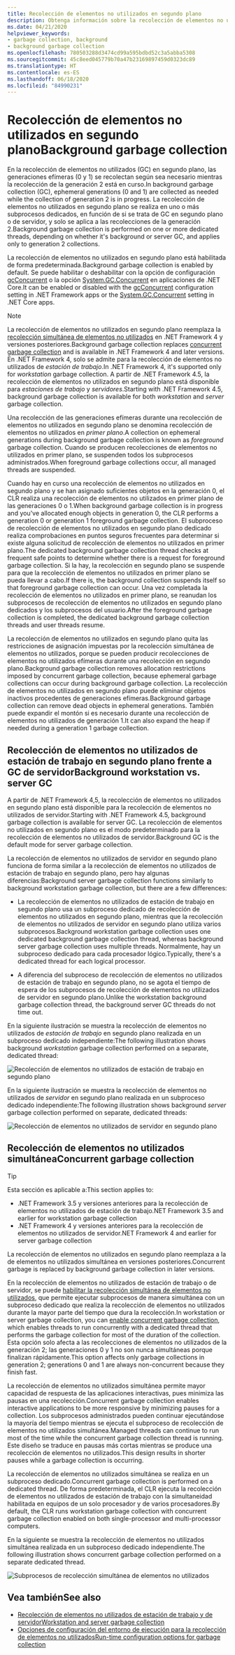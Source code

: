 ```yaml
---
title: Recolección de elementos no utilizados en segundo plano
description: Obtenga información sobre la recolección de elementos no utilizados en .NET y cuáles son las diferencias en la recolección de elementos no utilizados de estación de trabajo y de servidor.
ms.date: 04/21/2020
helpviewer_keywords:
- garbage collection, background
- background garbage collection
ms.openlocfilehash: 780503288d3474cd99a595bdbd52c3a5abba5308
ms.sourcegitcommit: 45c8eed045779b70a47b23169897459d0323dc89
ms.translationtype: HT
ms.contentlocale: es-ES
ms.lasthandoff: 06/18/2020
ms.locfileid: "84990231"
---
```

# <a name="background-garbage-collection"></a><span data-ttu-id="63c0d-103">Recolección de elementos no utilizados en segundo plano</span><span class="sxs-lookup"><span data-stu-id="63c0d-103">Background garbage collection</span></span>

<span data-ttu-id="63c0d-104">En la recolección de elementos no utilizados (GC) en segundo plano, las generaciones efímeras (0 y 1) se recolectan según sea necesario mientras la recolección de la generación 2 está en curso.</span><span class="sxs-lookup"><span data-stu-id="63c0d-104">In background garbage collection (GC), ephemeral generations (0 and 1) are collected as needed while the collection of generation 2 is in progress.</span></span> <span data-ttu-id="63c0d-105">La recolección de elementos no utilizados en segundo plano se realiza en uno o más subprocesos dedicados, en función de si se trata de GC en segundo plano o de servidor, y solo se aplica a las recolecciones de la generación 2.</span><span class="sxs-lookup"><span data-stu-id="63c0d-105">Background garbage collection is performed on one or more dedicated threads, depending on whether it's background or server GC, and applies only to generation 2 collections.</span></span>

<span data-ttu-id="63c0d-106">La recolección de elementos no utilizados en segundo plano está habilitada de forma predeterminada.</span><span class="sxs-lookup"><span data-stu-id="63c0d-106">Background garbage collection is enabled by default.</span></span> <span data-ttu-id="63c0d-107">Se puede habilitar o deshabilitar con la opción de configuración [gcConcurrent](../../framework/configure-apps/file-schema/runtime/gcconcurrent-element.md) o la opción [System.GC.Concurrent](../../core/run-time-config/garbage-collector.md#systemgcconcurrentcomplus_gcconcurrent) en aplicaciones de .NET Core.</span><span class="sxs-lookup"><span data-stu-id="63c0d-107">It can be enabled or disabled with the [gcConcurrent](../../framework/configure-apps/file-schema/runtime/gcconcurrent-element.md) configuration setting in .NET Framework apps or the [System.GC.Concurrent](../../core/run-time-config/garbage-collector.md#systemgcconcurrentcomplus_gcconcurrent) setting in .NET Core apps.</span></span>

> [!NOTE]
> <span data-ttu-id="63c0d-108">La recolección de elementos no utilizados en segundo plano reemplaza la [recolección simultánea de elementos no utilizados](#concurrent-garbage-collection) en .NET Framework 4 y versiones posteriores.</span><span class="sxs-lookup"><span data-stu-id="63c0d-108">Background garbage collection replaces [concurrent garbage collection](#concurrent-garbage-collection) and is available in .NET Framework 4 and later versions.</span></span> <span data-ttu-id="63c0d-109">En .NET Framework 4, solo se admite para la recolección de elementos no utilizados de *estación de trabajo*.</span><span class="sxs-lookup"><span data-stu-id="63c0d-109">In .NET Framework 4, it's supported only for *workstation* garbage collection.</span></span> <span data-ttu-id="63c0d-110">A partir de .NET Framework 4.5, la recolección de elementos no utilizados en segundo plano está disponible para *estaciones de trabajo* y *servidores*.</span><span class="sxs-lookup"><span data-stu-id="63c0d-110">Starting with .NET Framework 4.5, background garbage collection is available for both *workstation* and *server* garbage collection.</span></span>

<span data-ttu-id="63c0d-111">Una recolección de las generaciones efímeras durante una recolección de elementos no utilizados en segundo plano se denomina recolección de elementos no utilizados en *primer plano*.</span><span class="sxs-lookup"><span data-stu-id="63c0d-111">A collection on ephemeral generations during background garbage collection is known as *foreground* garbage collection.</span></span> <span data-ttu-id="63c0d-112">Cuando se producen recolecciones de elementos no utilizados en primer plano, se suspenden todos los subprocesos administrados.</span><span class="sxs-lookup"><span data-stu-id="63c0d-112">When foreground garbage collections occur, all managed threads are suspended.</span></span>

<span data-ttu-id="63c0d-113">Cuando hay en curso una recolección de elementos no utilizados en segundo plano y se han asignado suficientes objetos en la generación 0, el CLR realiza una recolección de elementos no utilizados en primer plano de las generaciones 0 o 1.</span><span class="sxs-lookup"><span data-stu-id="63c0d-113">When background garbage collection is in progress and you've allocated enough objects in generation 0, the CLR performs a generation 0 or generation 1 foreground garbage collection.</span></span> <span data-ttu-id="63c0d-114">El subproceso de recolección de elementos no utilizados en segundo plano dedicado realiza comprobaciones en puntos seguros frecuentes para determinar si existe alguna solicitud de recolección de elementos no utilizados en primer plano.</span><span class="sxs-lookup"><span data-stu-id="63c0d-114">The dedicated background garbage collection thread checks at frequent safe points to determine whether there is a request for foreground garbage collection.</span></span> <span data-ttu-id="63c0d-115">Si la hay, la recolección en segundo plano se suspende para que la recolección de elementos no utilizados en primer plano se pueda llevar a cabo.</span><span class="sxs-lookup"><span data-stu-id="63c0d-115">If there is, the background collection suspends itself so that foreground garbage collection can occur.</span></span> <span data-ttu-id="63c0d-116">Una vez completada la recolección de elementos no utilizados en primer plano, se reanudan los subprocesos de recolección de elementos no utilizados en segundo plano dedicados y los subprocesos del usuario.</span><span class="sxs-lookup"><span data-stu-id="63c0d-116">After the foreground garbage collection is completed, the dedicated background garbage collection threads and user threads resume.</span></span>

<span data-ttu-id="63c0d-117">La recolección de elementos no utilizados en segundo plano quita las restricciones de asignación impuestas por la recolección simultánea de elementos no utilizados, porque se pueden producir recolecciones de elementos no utilizados efímeras durante una recolección en segundo plano.</span><span class="sxs-lookup"><span data-stu-id="63c0d-117">Background garbage collection removes allocation restrictions imposed by concurrent garbage collection, because ephemeral garbage collections can occur during background garbage collection.</span></span> <span data-ttu-id="63c0d-118">La recolección de elementos no utilizados en segundo plano puede eliminar objetos inactivos procedentes de generaciones efímeras.</span><span class="sxs-lookup"><span data-stu-id="63c0d-118">Background garbage collection can remove dead objects in ephemeral generations.</span></span> <span data-ttu-id="63c0d-119">También puede expandir el montón si es necesario durante una recolección de elementos no utilizados de generación 1.</span><span class="sxs-lookup"><span data-stu-id="63c0d-119">It can also expand the heap if needed during a generation 1 garbage collection.</span></span>

## <a name="background-workstation-vs-server-gc"></a><span data-ttu-id="63c0d-120">Recolección de elementos no utilizados de estación de trabajo en segundo plano frente a GC de servidor</span><span class="sxs-lookup"><span data-stu-id="63c0d-120">Background workstation vs. server GC</span></span>

<span data-ttu-id="63c0d-121">A partir de .NET Framework 4,5, la recolección de elementos no utilizados en segundo plano está disponible para la recolección de elementos no utilizados de servidor.</span><span class="sxs-lookup"><span data-stu-id="63c0d-121">Starting with .NET Framework 4.5, background garbage collection is available for server GC.</span></span> <span data-ttu-id="63c0d-122">La recolección de elementos no utilizados en segundo plano es el modo predeterminado para la recolección de elementos no utilizados de servidor.</span><span class="sxs-lookup"><span data-stu-id="63c0d-122">Background GC is the default mode for server garbage collection.</span></span>

<span data-ttu-id="63c0d-123">La recolección de elementos no utilizados de servidor en segundo plano funciona de forma similar a la recolección de elementos no utilizados de estación de trabajo en segundo plano, pero hay algunas diferencias:</span><span class="sxs-lookup"><span data-stu-id="63c0d-123">Background server garbage collection functions similarly to background workstation garbage collection, but there are a few differences:</span></span>

- <span data-ttu-id="63c0d-124">La recolección de elementos no utilizados de estación de trabajo en segundo plano usa un subproceso dedicado de recolección de elementos no utilizados en segundo plano, mientras que la recolección de elementos no utilizados de servidor en segundo plano utiliza varios subprocesos.</span><span class="sxs-lookup"><span data-stu-id="63c0d-124">Background workstation garbage collection uses one dedicated background garbage collection thread, whereas background server garbage collection uses multiple threads.</span></span> <span data-ttu-id="63c0d-125">Normalmente, hay un subproceso dedicado para cada procesador lógico.</span><span class="sxs-lookup"><span data-stu-id="63c0d-125">Typically, there's a dedicated thread for each logical processor.</span></span>

- <span data-ttu-id="63c0d-126">A diferencia del subproceso de recolección de elementos no utilizados de estación de trabajo en segundo plano, no se agota el tiempo de espera de los subprocesos de recolección de elementos no utilizados de servidor en segundo plano.</span><span class="sxs-lookup"><span data-stu-id="63c0d-126">Unlike the workstation background garbage collection thread, the background server GC threads do not time out.</span></span>

<span data-ttu-id="63c0d-127">En la siguiente ilustración se muestra la recolección de elementos no utilizados de *estación de trabajo* en segundo plano realizada en un subproceso dedicado independiente:</span><span class="sxs-lookup"><span data-stu-id="63c0d-127">The following illustration shows background *workstation* garbage collection performed on a separate, dedicated thread:</span></span>

![Recolección de elementos no utilizados de estación de trabajo en segundo plano](media/fundamentals/background-workstation-garbage-collection.png)

<span data-ttu-id="63c0d-129">En la siguiente ilustración se muestra la recolección de elementos no utilizados de *servidor* en segundo plano realizada en un subproceso dedicado independiente:</span><span class="sxs-lookup"><span data-stu-id="63c0d-129">The following illustration shows background *server* garbage collection performed on separate, dedicated threads:</span></span>

![Recolección de elementos no utilizados de servidor en segundo plano](media/fundamentals/background-server-garbage-collection.png)

## <a name="concurrent-garbage-collection"></a><span data-ttu-id="63c0d-131">Recolección de elementos no utilizados simultánea</span><span class="sxs-lookup"><span data-stu-id="63c0d-131">Concurrent garbage collection</span></span>

> [!TIP]
> <span data-ttu-id="63c0d-132">Esta sección es aplicable a:</span><span class="sxs-lookup"><span data-stu-id="63c0d-132">This section applies to:</span></span>
>
> - <span data-ttu-id="63c0d-133">.NET Framework 3.5 y versiones anteriores para la recolección de elementos no utilizados de estación de trabajo</span><span class="sxs-lookup"><span data-stu-id="63c0d-133">.NET Framework 3.5 and earlier for workstation garbage collection</span></span>
> - <span data-ttu-id="63c0d-134">.NET Framework 4 y versiones anteriores para la recolección de elementos no utilizados de servidor</span><span class="sxs-lookup"><span data-stu-id="63c0d-134">.NET Framework 4 and earlier for server garbage collection</span></span>
>
> <span data-ttu-id="63c0d-135">La recolección de elementos no utilizados en segundo plano reemplaza a la de elementos no utilizados simultánea en versiones posteriores.</span><span class="sxs-lookup"><span data-stu-id="63c0d-135">Concurrent garbage is replaced by background garbage collection in later versions.</span></span>

<span data-ttu-id="63c0d-136">En la recolección de elementos no utilizados de estación de trabajo o de servidor, se puede [habilitar la recolección simultánea de elementos no utilizados](../../framework/configure-apps/file-schema/runtime/gcconcurrent-element.md), que permite ejecutar subprocesos de manera simultánea con un subproceso dedicado que realiza la recolección de elementos no utilizados durante la mayor parte del tiempo que dura la recolección.</span><span class="sxs-lookup"><span data-stu-id="63c0d-136">In workstation or server garbage collection, you can [enable concurrent garbage collection](../../framework/configure-apps/file-schema/runtime/gcconcurrent-element.md), which enables threads to run concurrently with a dedicated thread that performs the garbage collection for most of the duration of the collection.</span></span> <span data-ttu-id="63c0d-137">Esta opción solo afecta a las recolecciones de elementos no utilizados de la generación 2; las generaciones 0 y 1 no son nunca simultáneas porque finalizan rápidamente.</span><span class="sxs-lookup"><span data-stu-id="63c0d-137">This option affects only garbage collections in generation 2; generations 0 and 1 are always non-concurrent because they finish fast.</span></span>

<span data-ttu-id="63c0d-138">La recolección de elementos no utilizados simultánea permite mayor capacidad de respuesta de las aplicaciones interactivas, pues minimiza las pausas en una recolección.</span><span class="sxs-lookup"><span data-stu-id="63c0d-138">Concurrent garbage collection enables interactive applications to be more responsive by minimizing pauses for a collection.</span></span> <span data-ttu-id="63c0d-139">Los subprocesos administrados pueden continuar ejecutándose la mayoría del tiempo mientras se ejecuta el subproceso de recolección de elementos no utilizados simultánea.</span><span class="sxs-lookup"><span data-stu-id="63c0d-139">Managed threads can continue to run most of the time while the concurrent garbage collection thread is running.</span></span> <span data-ttu-id="63c0d-140">Este diseño se traduce en pausas más cortas mientras se produce una recolección de elementos no utilizados.</span><span class="sxs-lookup"><span data-stu-id="63c0d-140">This design results in shorter pauses while a garbage collection is occurring.</span></span>

<span data-ttu-id="63c0d-141">La recolección de elementos no utilizados simultánea se realiza en un subproceso dedicado.</span><span class="sxs-lookup"><span data-stu-id="63c0d-141">Concurrent garbage collection is performed on a dedicated thread.</span></span> <span data-ttu-id="63c0d-142">De forma predeterminada, el CLR ejecuta la recolección de elementos no utilizados de estación de trabajo con la simultaneidad habilitada en equipos de un solo procesador y de varios procesadores.</span><span class="sxs-lookup"><span data-stu-id="63c0d-142">By default, the CLR runs workstation garbage collection with concurrent garbage collection enabled on both single-processor and multi-processor computers.</span></span>

<span data-ttu-id="63c0d-143">En la siguiente se muestra la recolección de elementos no utilizados simultánea realizada en un subproceso dedicado independiente.</span><span class="sxs-lookup"><span data-stu-id="63c0d-143">The following illustration shows concurrent garbage collection performed on a separate dedicated thread.</span></span>

![Subprocesos de recolección simultánea de elementos no utilizados](media/gc-concurrent.png)

## <a name="see-also"></a><span data-ttu-id="63c0d-145">Vea también</span><span class="sxs-lookup"><span data-stu-id="63c0d-145">See also</span></span>

- [<span data-ttu-id="63c0d-146">Recolección de elementos no utilizados de estación de trabajo y de servidor</span><span class="sxs-lookup"><span data-stu-id="63c0d-146">Workstation and server garbage collection</span></span>](workstation-server-gc.md)
- [<span data-ttu-id="63c0d-147">Opciones de configuración del entorno de ejecución para la recolección de elementos no utilizados</span><span class="sxs-lookup"><span data-stu-id="63c0d-147">Run-time configuration options for garbage collection</span></span>](../../core/run-time-config/garbage-collector.md)
